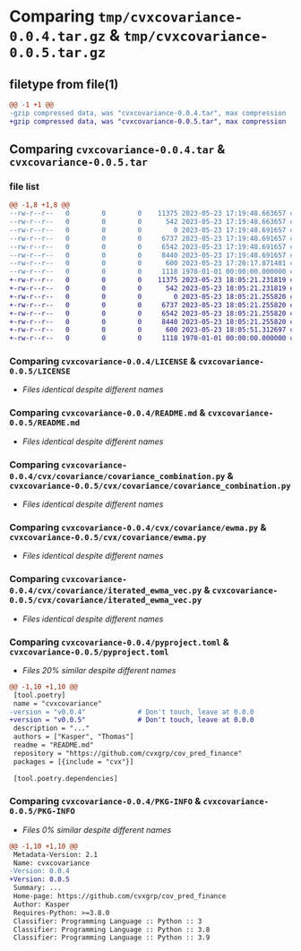 # Comparing `tmp/cvxcovariance-0.0.4.tar.gz` & `tmp/cvxcovariance-0.0.5.tar.gz`

## filetype from file(1)

```diff
@@ -1 +1 @@
-gzip compressed data, was "cvxcovariance-0.0.4.tar", max compression
+gzip compressed data, was "cvxcovariance-0.0.5.tar", max compression
```

## Comparing `cvxcovariance-0.0.4.tar` & `cvxcovariance-0.0.5.tar`

### file list

```diff
@@ -1,8 +1,8 @@
--rw-r--r--   0        0        0    11375 2023-05-23 17:19:48.663657 cvxcovariance-0.0.4/LICENSE
--rw-r--r--   0        0        0      542 2023-05-23 17:19:48.663657 cvxcovariance-0.0.4/README.md
--rw-r--r--   0        0        0        0 2023-05-23 17:19:48.691657 cvxcovariance-0.0.4/cvx/covariance/__init__.py
--rw-r--r--   0        0        0     6737 2023-05-23 17:19:48.691657 cvxcovariance-0.0.4/cvx/covariance/covariance_combination.py
--rw-r--r--   0        0        0     6542 2023-05-23 17:19:48.691657 cvxcovariance-0.0.4/cvx/covariance/ewma.py
--rw-r--r--   0        0        0     8440 2023-05-23 17:19:48.691657 cvxcovariance-0.0.4/cvx/covariance/iterated_ewma_vec.py
--rw-r--r--   0        0        0      600 2023-05-23 17:20:17.871481 cvxcovariance-0.0.4/pyproject.toml
--rw-r--r--   0        0        0     1118 1970-01-01 00:00:00.000000 cvxcovariance-0.0.4/PKG-INFO
+-rw-r--r--   0        0        0    11375 2023-05-23 18:05:21.231819 cvxcovariance-0.0.5/LICENSE
+-rw-r--r--   0        0        0      542 2023-05-23 18:05:21.231819 cvxcovariance-0.0.5/README.md
+-rw-r--r--   0        0        0        0 2023-05-23 18:05:21.255820 cvxcovariance-0.0.5/cvx/covariance/__init__.py
+-rw-r--r--   0        0        0     6737 2023-05-23 18:05:21.255820 cvxcovariance-0.0.5/cvx/covariance/covariance_combination.py
+-rw-r--r--   0        0        0     6542 2023-05-23 18:05:21.255820 cvxcovariance-0.0.5/cvx/covariance/ewma.py
+-rw-r--r--   0        0        0     8440 2023-05-23 18:05:21.255820 cvxcovariance-0.0.5/cvx/covariance/iterated_ewma_vec.py
+-rw-r--r--   0        0        0      600 2023-05-23 18:05:51.312697 cvxcovariance-0.0.5/pyproject.toml
+-rw-r--r--   0        0        0     1118 1970-01-01 00:00:00.000000 cvxcovariance-0.0.5/PKG-INFO
```

### Comparing `cvxcovariance-0.0.4/LICENSE` & `cvxcovariance-0.0.5/LICENSE`

 * *Files identical despite different names*

### Comparing `cvxcovariance-0.0.4/README.md` & `cvxcovariance-0.0.5/README.md`

 * *Files identical despite different names*

### Comparing `cvxcovariance-0.0.4/cvx/covariance/covariance_combination.py` & `cvxcovariance-0.0.5/cvx/covariance/covariance_combination.py`

 * *Files identical despite different names*

### Comparing `cvxcovariance-0.0.4/cvx/covariance/ewma.py` & `cvxcovariance-0.0.5/cvx/covariance/ewma.py`

 * *Files identical despite different names*

### Comparing `cvxcovariance-0.0.4/cvx/covariance/iterated_ewma_vec.py` & `cvxcovariance-0.0.5/cvx/covariance/iterated_ewma_vec.py`

 * *Files identical despite different names*

### Comparing `cvxcovariance-0.0.4/pyproject.toml` & `cvxcovariance-0.0.5/pyproject.toml`

 * *Files 20% similar despite different names*

```diff
@@ -1,10 +1,10 @@
 [tool.poetry]
 name = "cvxcovariance"
-version = "v0.0.4"             # Don't touch, leave at 0.0.0
+version = "v0.0.5"             # Don't touch, leave at 0.0.0
 description = "..."
 authors = ["Kasper", "Thomas"]
 readme = "README.md"
 repository = "https://github.com/cvxgrp/cov_pred_finance"
 packages = [{include = "cvx"}]
 
 [tool.poetry.dependencies]
```

### Comparing `cvxcovariance-0.0.4/PKG-INFO` & `cvxcovariance-0.0.5/PKG-INFO`

 * *Files 0% similar despite different names*

```diff
@@ -1,10 +1,10 @@
 Metadata-Version: 2.1
 Name: cvxcovariance
-Version: 0.0.4
+Version: 0.0.5
 Summary: ...
 Home-page: https://github.com/cvxgrp/cov_pred_finance
 Author: Kasper
 Requires-Python: >=3.8.0
 Classifier: Programming Language :: Python :: 3
 Classifier: Programming Language :: Python :: 3.8
 Classifier: Programming Language :: Python :: 3.9
```

